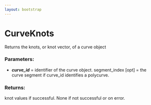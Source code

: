 ```yaml
---
layout: bootstrap
---
```


# CurveKnots

Returns the knots, or knot vector, of a curve object
        

### Parameters:

- ***curve_id*** = identifier of the curve object.
segment_index [opt] = the curve segment if curve_id identifies a polycurve.
        

### Returns:


knot values if successful.
None if not successful or on error.
        
